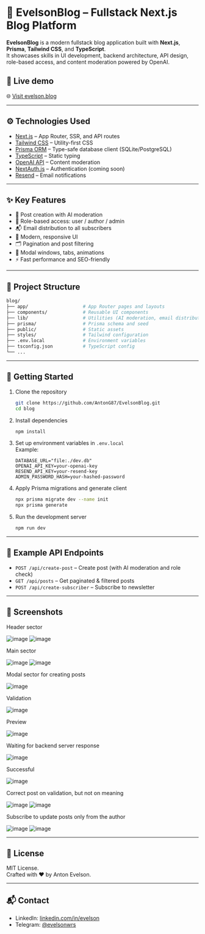 # 🧠 EvelsonBlog – Fullstack Next.js Blog Platform

**EvelsonBlog** is a modern fullstack blog application built with **Next.js**, **Prisma**, **Tailwind CSS**, and **TypeScript**.  
It showcases skills in UI development, backend architecture, API design, role-based access, and content moderation powered by OpenAI.

## 🚀 Live demo

🌐 [Visit evelson.blog](https://evelson.blog)

---

## ⚙️ Technologies Used

- [Next.js](https://nextjs.org/) – App Router, SSR, and API routes
- [Tailwind CSS](https://tailwindcss.com/) – Utility-first CSS
- [Prisma ORM](https://www.prisma.io/) – Type-safe database client (SQLite/PostgreSQL)
- [TypeScript](https://www.typescriptlang.org/) – Static typing
- [OpenAI API](https://platform.openai.com/) – Content moderation
- [NextAuth.js](https://next-auth.js.org/) – Authentication (coming soon)
- [Resend](https://resend.com/) – Email notifications

---

## ✨ Key Features

- 📝 Post creation with AI moderation
- 🔐 Role-based access: user / author / admin
- 📬 Email distribution to all subscribers
- 🎨 Modern, responsive UI
- 🗂️ Pagination and post filtering
- 📌 Modal windows, tabs, animations
- ⚡ Fast performance and SEO-friendly

---

## 📁 Project Structure

```bash
blog/
├── app/                    # App Router pages and layouts
├── components/             # Reusable UI components
├── lib/                    # Utilities (AI moderation, email distribution)
├── prisma/                 # Prisma schema and seed
├── public/                 # Static assets
├── styles/                 # Tailwind configuration
├── .env.local              # Environment variables
├── tsconfig.json           # TypeScript config
└── ...
```

---

## 🔧 Getting Started

1. Clone the repository
   ```bash
   git clone https://github.com/AntonG87/EvelsonBlog.git
   cd blog
   ```

2. Install dependencies
   ```bash
   npm install
   ```

3. Set up environment variables in `.env.local`  
   Example:
   ```env
   DATABASE_URL="file:./dev.db"
   OPENAI_API_KEY=your-openai-key
   RESEND_API_KEY=your-resend-key
   ADMIN_PASSWORD_HASH=your-hashed-password
   ```

4. Apply Prisma migrations and generate client
   ```bash
   npx prisma migrate dev --name init
   npx prisma generate
   ```

5. Run the development server
   ```bash
   npm run dev
   ```

---

## 🧪 Example API Endpoints

- `POST /api/create-post` – Create post (with AI moderation and role check)
- `GET /api/posts` – Get paginated & filtered posts
- `POST /api/create-subscriber` – Subscribe to newsletter

---

## 📌 Screenshots

Header sector 

![image](https://github.com/user-attachments/assets/9e8cfb88-b426-44cb-b08c-1486949a2779)
![image](https://github.com/user-attachments/assets/808774ef-2d79-462a-bfd3-96cd06183ae0)

Main sector

![image](https://github.com/user-attachments/assets/065c3c3c-da13-45cc-83d4-b35912647b41)
![image](https://github.com/user-attachments/assets/3c2ec888-3a0a-485a-9e9a-2fc3286b506c)

Modal sector for creating posts

![image](https://github.com/user-attachments/assets/66032bf8-80e1-4192-b73c-ccb64e675b44)

Validation

![image](https://github.com/user-attachments/assets/467ffc0b-a7a1-4fd5-bb75-d83d132d835c)

Preview

![image](https://github.com/user-attachments/assets/0f30e1ce-7c22-49fb-a892-b7ccbdbe85e5)

Waiting for backend server response

![image](https://github.com/user-attachments/assets/904bb05a-4dbb-4b91-ac23-af79da0c365d)

Successful

![image](https://github.com/user-attachments/assets/ee2b1fc3-6e71-492e-96fa-cdda952f83f3)

Сorrect post on validation, but not on meaning

![image](https://github.com/user-attachments/assets/2c76b2c7-4e53-4e4b-85e9-ae6443a7b896)
![image](https://github.com/user-attachments/assets/8674879c-d47f-4ef2-b5d5-31cd48bd36c1)

Subscribe to update posts only from the author

![image](https://github.com/user-attachments/assets/3566b97a-25e1-48cd-950e-816625ebc210)
![image](https://github.com/user-attachments/assets/3a73f05e-5a0a-4a68-8290-846c9ff5dddc)


---

## 📄 License

MIT License.  
Crafted with ❤️ by Anton Evelson.

---

## 📬 Contact

- LinkedIn: [linkedin.com/in/evelson](https://linkedin.com/in/evelson)
- Telegram: [@evelsonwrs](https://t.me/evelsonwrs)
